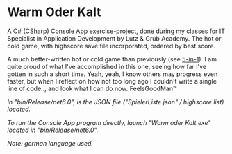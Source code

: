 # Warm Oder Kalt
A C# (CSharp) Console App exercise-project, done during my classes for IT Specialist in Application Development by Lutz & Grub Academy. The hot or cold game, with highscore save file incorporated, ordered by best score. 

A much better-written hot or cold game than previously (see [5-in-1](https://github.com/Ciocolici/5-in-1)).
I am quite proud of what I've accomplished in this one, seeing how far I've gotten in such a short time. Yeah, yeah, I know others may progress even faster, but when I reflect on how not too long ago I couldn't write a single line of code.., and look what I can do now. FeelsGoodMan™

*In "bin/Release/net6.0", is the JSON file ("SpielerListe.json" / highscore list) located.*

*To run the Console App program directly, launch "Warm oder Kalt.exe" located in "bin/Release/net6.0".*

*Note: german language used.*
